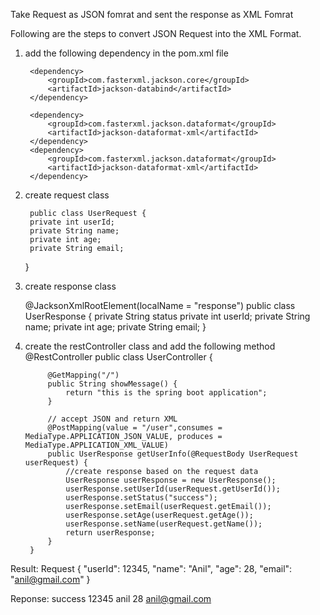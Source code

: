 Take Request as JSON fomrat and sent the response as XML Fomrat 

Following are the steps to convert JSON Request into the XML Format. 


1. add the following dependency in the pom.xml file
   <!-- Jackson Dependency for JSON -->
		<dependency>
			<groupId>com.fasterxml.jackson.core</groupId>
			<artifactId>jackson-databind</artifactId>
		</dependency>

		<dependency>
			<groupId>com.fasterxml.jackson.dataformat</groupId>
			<artifactId>jackson-dataformat-xml</artifactId>
		</dependency>
		<dependency>
			<groupId>com.fasterxml.jackson.dataformat</groupId>
			<artifactId>jackson-dataformat-xml</artifactId>
		</dependency>

2. create request class
   
	    public class UserRequest {
	    private int userId;
	    private String name;
	    private int age;
	    private String email;
	 } 

 3. create response class
    
	  @JacksonXmlRootElement(localName = "response")
	  public class UserResponse {
	    private String status
	    private int userId;
	    private String name;
	    private int age;
	    private String email;
	  }



4. create the restController class and add the following method
		@RestController
		public class UserController {
		
		    @GetMapping("/")
		    public String showMessage() {
		        return "this is the spring boot application";
		    }
		
		    // accept JSON and return XML
		    @PostMapping(value = "/user",consumes = MediaType.APPLICATION_JSON_VALUE, produces = MediaType.APPLICATION_XML_VALUE)
		    public UserResponse getUserInfo(@RequestBody UserRequest userRequest) {
		        //create response based on the request data
		        UserResponse userResponse = new UserResponse();
		        userResponse.setUserId(userRequest.getUserId());
		        userResponse.setStatus("success");
		        userResponse.setEmail(userRequest.getEmail());
		        userResponse.setAge(userRequest.getAge());
		        userResponse.setName(userRequest.getName());
		        return userResponse;
		    }
		}

Result: 
	Request
	{
	  "userId": 12345,
	  "name": "Anil",
	  "age": 28,
	  "email": "anil@gmail.com"
	}

Reponse: 
	<response>
	    <status>success</status>
	    <userId>12345</userId>
	    <name>anil</name>
	    <age>28</age>
	    <email>anil@gmail.com</email>
	</response>


